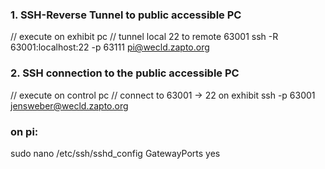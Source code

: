 
### 1. SSH-Reverse Tunnel to public accessible PC 
// execute on exhibit pc
// tunnel local 22 to remote 63001
ssh -R 63001:localhost:22 -p 63111 pi@wecld.zapto.org


### 2. SSH connection to the public accessible PC
// execute on control pc
// connect to 63001 -> 22 on exhibit
ssh -p 63001 jensweber@wecld.zapto.org


### on pi:
sudo nano /etc/ssh/sshd_config
GatewayPorts yes